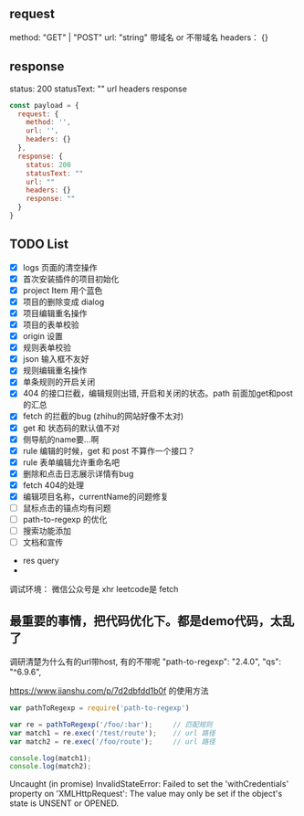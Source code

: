 ## request

method: "GET" | "POST"
url: "string" 带域名 or 不带域名
headers： {}

## response

status: 200
statusText: ""
url
headers
response

```js
const payload = {
  request: {
    method: '',
    url: '',
    headers: {}
  },
  response: {
    status: 200
    statusText: ""
    url: ""
    headers: {}
    response: ""
  }
}
```

## TODO List
- [x] logs 页面的清空操作
- [x] 首次安装插件的项目初始化
- [x] project Item 用个蓝色
- [x] 项目的删除变成 dialog
- [x] 项目编辑重名操作
- [x] 项目的表单校验
- [x] origin 设置
- [x] 规则表单校验
- [x] json 输入框不友好
- [x] 规则编辑重名操作
- [x] 单条规则的开启关闭
- [x] 404 的接口拦截，编辑规则出错, 开启和关闭的状态。path 前面加get和post的汇总
- [x] fetch 的拦截的bug  (zhihu的网站好像不太对)
- [x] get 和 状态码的默认值不对
- [x] 侧导航的name要...啊
- [x] rule 编辑的时候，get 和 post 不算作一个接口？
- [x] rule 表单编辑允许重命名吧
- [x] 删除和点击日志展示详情有bug
- [x] fetch 404的处理
- [x] 编辑项目名称，currentName的问题修复
- [ ] 鼠标点击的锚点均有问题
- [ ] path-to-regexp 的优化
- [ ] 搜索功能添加
- [ ] 文档和宣传
- res query
-

调试环境：
微信公众号是 xhr
leetcode是 fetch

## 最重要的事情，把代码优化下。都是demo代码，太乱了

调研清楚为什么有的url带host, 有的不带呢
"path-to-regexp": "2.4.0",
"qs": "^6.9.6",

https://www.jianshu.com/p/7d2dbfdd1b0f 的使用方法
```js
var pathToRegexp = require('path-to-regexp')

var re = pathToRegexp('/foo/:bar');     // 匹配规则
var match1 = re.exec('/test/route');    // url 路径
var match2 = re.exec('/foo/route');     // url 路径

console.log(match1);
console.log(match2);
```

Uncaught (in promise) InvalidStateError: Failed to set the 'withCredentials' property on 'XMLHttpRequest': The value may only be set if the object's state is UNSENT or OPENED.
